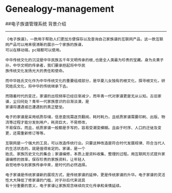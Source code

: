 # Genealogy-management
##电子族谱管理系统
背景介绍
________
    《电子族谱》，一款用于帮助人们更加方便保存以及查询自己家族谱的互联网产品，这一款互联网产品可以用来很清晰的展示一个家族的族谱，
    可以在移动端，pc端都可以使用。
    
    中华传统文化的沉淀是中华民族五千年文明传承的根,也是全人类最为珍贵的宝藏。身为炎黄子孙，中华文明的传承者，我们要承担起将中华民
    族传统文化发扬光大的责任和使命。
    
    而中华姓氏文化作为中华传统文化的重要组成部分，是华夏儿女独有的根文化，探寻根文化，研究姓氏文化，将中华的传统继承下去。
    
    而随着时代的变迁，家谱的出现频率已经日渐减少，而年青一代对家谱更是无从认知。古旧家谱，尘归何处？青年一代家族意识的日渐淡漠，是
    家谱将遭遇或已遭遇到的真正壁垒。
    
    电子的家谱是采用纸质存储，信息查找需逐页翻阅，耗时耗力，且纸质家谱需要印刷、出版、物流等过程才能分发到用户，耗资巨大，不易修改，
    不易保存。而且，纸质家谱一般都是手写的，容易受潮变模糊。且由于时序、人口的迁徙及变更，还需重新修订等等。
    
    互联网是一个强大的工具，可以改造传统行业。只要这种改造是符合时代发展规律、符合当代人的生活状态的，就是值得肯定的。家谱，是一个
    姓氏、家族历史文化的集合；家谱编修，本质上是资料收集、整理的过程。用互联网方式提升家谱编修的效率，保存珍贵的家族资料，让年轻人
    自觉地参与到家族传承中来，是时代的必然选择。
    
    电子家谱是传统家谱新的展现方式，是传统家谱的延伸，更是传统家谱的升华。电子家谱的灵活性大大降低了修家谱的门槛，对子孙后代来说具
    有十分重要的意义，电子家谱让家族观念继续向文化传承和亲情延续。
